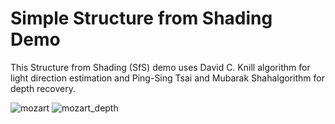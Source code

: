 # Simple Structure from Shading Demo

​This Structure from Shading (SfS) demo uses David C. Knill algorithm for light direction estimation and Ping-Sing Tsai and Mubarak Shah​ algorithm for depth recovery.

![mozart](https://user-images.githubusercontent.com/6189744/186453921-17d21661-127c-4f08-9f81-7efa1ec6b3e0.JPG)
![mozart_depth](https://user-images.githubusercontent.com/6189744/186453951-532a92ba-3dd6-49c4-9dc1-f94c7000536b.png)
